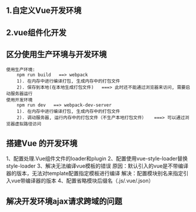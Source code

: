 ##  1.自定义Vue开发环境
##  2.vue组件化开发
## 区分使用生产环境与开发环境
    使用生产环境:
        npm run build   ==> webpack
        1). 在内存中进行编译打包, 生成内存中的打包文件
        2). 保存到本地(在本地生成打包文件)   ===> 此时还不能通过浏览器来访问, 需要启动服务器运行
    使用开发环境
        npm run dev   ==> webpack-dev-server
        1). 在内存中进行编译打包, 生成内存中的打包文件
        2). 调动服务器, 运行内存中的打包文件（不生产本地打包文件）   ===> 可以通过浏览器虚拟路径访问
##  搭建Vue 的开发环境
  1、配置处理.Vue组件文件的loader和plugin
  2、配置使用vue-style-loader替换style-loader
  3、解决无法编译vue模板的错误
    原因：默认引入的vue是不带编译器的版本，无法对template配置指定模板进行编译
    解决：配置模块别名来指定引入vue带编译器的版本
  4、配置省略模块后缀名（.js/.vue/.json）

  ## 解决开发环境ajax请求跨域的问题